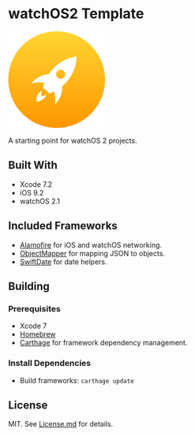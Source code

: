 # watchOS2 Template

![App Icon](https://github.com/chadkeck/watchOS2-template/raw/master/assets/README-icon.png "App Icon")

A starting point for watchOS 2 projects.

## Built With

* Xcode 7.2
* iOS 9.2
* watchOS 2.1

## Included Frameworks

* [Alamofire](https://github.com/Carthage/Carthage) for iOS and watchOS networking.
* [ObjectMapper](https://github.com/Hearst-DD/ObjectMapper) for mapping JSON to objects.
* [SwiftDate](https://github.com/malcommac/SwiftDate) for date helpers.

## Building

### Prerequisites

* Xcode 7
* [Homebrew](http://brew.sh)
* [Carthage](https://github.com/Carthage/Carthage) for framework dependency management.

### Install Dependencies

* Build frameworks: `carthage update`

## License

MIT. See [License.md](License.md) for details.
